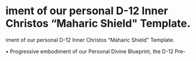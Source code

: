 # iment of our personal D-12 Inner Christos “Maharic Shield" Template.

iment of our personal D-12 Inner Christos “Maharic Shield" Template.

















• Progressive embodiment of our Personal Divine Blueprint, the D-12 Pre-
